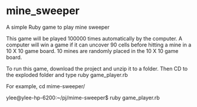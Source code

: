 # mine_sweeper
A simple Ruby game to play mine sweeper 

This game will be played 100000 times automatically by the computer. A computer will win a game if it can uncover 90 cells before hitting a mine in a 10 X 10 game board. 10 mines are randomly placed in the 10 X 10 game board.

To run this game, download the project and unzip it to a folder. Then CD to the exploded folder and type ruby game_player.rb

For example, cd mime-sweeper/

ylee@ylee-hp-6200:~/pj/mime-sweeper$ ruby game_player.rb